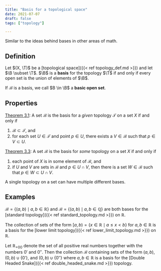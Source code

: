 ```yaml
---
title: "Basis for a topological space"
date: 2021-07-07
draft: false
tags: ["topology"]

---
```


Similar to the ideas behind bases in other areas of math. 

## Definition
Let $(X, \T)$ be a [topological space]({{< ref topology_def.md >}}) and let $\B \subset \T$. $\B$ is a **basis** for the topology $\T$ if and only if every open set is the union of elements of $\B$.

If $\mathcal{B}$ is a basis, we call $B \in \B$ a **basic open set**.

## Properties
[Theorem 3.1](\work.pdf#page=17): A set $\mathcal{B}$ is the basis for a *given* topology $\mathcal{T}$ on a set $X$ if and only if 
1. $\mathcal{B} \subset \mathcal{T}$, and 
2. for each set $U \in \mathcal{T}$ and point $p \in U$, there exists a $V \in \mathcal{B}$ such that $p \in V \subset U$.

[Theorem 3.3](\work.pdf#page=19): A set $\mathcal{B}$ is the basis for *some* topology on a set $X$ if and only if
1. each point of $X$ is in some element of $\mathcal{B}$, and 
2. if $U$ and $V$ are sets in $\mathcal{B}$ and $p \in U \cap V$, then there is a set $W \in \mathcal{B}$ such that $p \in W \subset U \cap V$. 

A single topology on a set can have multiple different bases. 

## Examples
$\mathcal{B} = \{(a,b) \mid a,b \in \mathbb{R}\}$ and $\mathcal{B} = \{(a,b) \mid a,b \in \mathbb{Q}\}$ are both bases for the [standard topology]({{< ref standard_topology.md >}}) on $\mathbb{R}$. 

The collection of sets of the form $[a, b) = \{x \in \mathbb{R} \mid a \leq x < b\}$ for $a, b \in \mathbb{R}$ is a basis for the [lower limit topology]({{< ref lower_limit_topology.md >}}) on $\mathbb{R}$.

Let $\mathbb{R}_{+00}$ denote the set of all positive real numbers together with the numbers $0'$ and $0''$. Then the collection $\mathcal{B}$ containing sets of the form $(a,b)$, $(0,b) \cup \{0'\}$, and $(0,b) \cup \{0''\}$ where $a,b \in \mathbb{R}$ is a basis for the [Double Headed Snake]({{< ref double_headed_snake.md >}}) topology. 